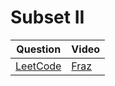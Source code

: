 Subset II
===

|Question|Video|
|-|-|
|[LeetCode](https://leetcode.com/problems/subsets-ii/description/)|[Fraz](https://youtu.be/u40eYbmT9zg)|